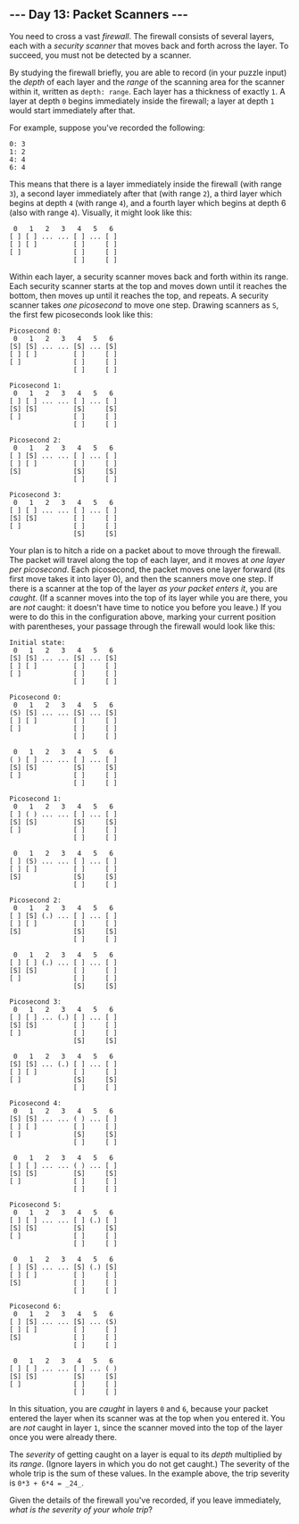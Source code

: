 ## --- Day 13: Packet Scanners ---

You need to cross a vast _firewall_. The firewall consists of several layers, each with a _security scanner_ that moves back and forth across the layer. To succeed, you must not be detected by a scanner.

By studying the firewall briefly, you are able to record (in your puzzle input) the _depth_ of each layer and the _range_ of the scanning area for the scanner within it, written as `depth: range`. Each layer has a thickness of exactly `1`. A layer at depth `0` begins immediately inside the firewall; a layer at depth `1` would start immediately after that.

For example, suppose you've recorded the following:

    0: 3
    1: 2
    4: 4
    6: 4

This means that there is a layer immediately inside the firewall (with range `3`), a second layer immediately after that (with range `2`), a third layer which begins at depth `4` (with range `4`), and a fourth layer which begins at depth 6 (also with range `4`). Visually, it might look like this:

     0   1   2   3   4   5   6
    [ ] [ ] ... ... [ ] ... [ ]
    [ ] [ ]         [ ]     [ ]
    [ ]             [ ]     [ ]
                    [ ]     [ ]

Within each layer, a security scanner moves back and forth within its range. Each security scanner starts at the top and moves down until it reaches the bottom, then moves up until it reaches the top, and repeats. A security scanner takes _one picosecond_ to move one step. Drawing scanners as `S`, the first few picoseconds look like this:

    Picosecond 0:
     0   1   2   3   4   5   6
    [S] [S] ... ... [S] ... [S]
    [ ] [ ]         [ ]     [ ]
    [ ]             [ ]     [ ]
                    [ ]     [ ]

    Picosecond 1:
     0   1   2   3   4   5   6
    [ ] [ ] ... ... [ ] ... [ ]
    [S] [S]         [S]     [S]
    [ ]             [ ]     [ ]
                    [ ]     [ ]

    Picosecond 2:
     0   1   2   3   4   5   6
    [ ] [S] ... ... [ ] ... [ ]
    [ ] [ ]         [ ]     [ ]
    [S]             [S]     [S]
                    [ ]     [ ]

    Picosecond 3:
     0   1   2   3   4   5   6
    [ ] [ ] ... ... [ ] ... [ ]
    [S] [S]         [ ]     [ ]
    [ ]             [ ]     [ ]
                    [S]     [S]

Your plan is to hitch a ride on a packet about to move through the firewall. The packet will travel along the top of each layer, and it moves at _one layer per picosecond_. Each picosecond, the packet moves one layer forward (its first move takes it into layer 0), and then the scanners move one step. If there is a scanner at the top of the layer _as your packet enters it_, you are _caught_. (If a scanner moves into the top of its layer while you are there, you are _not_ caught: it doesn't have time to notice you before you leave.) If you were to do this in the configuration above, marking your current position with parentheses, your passage through the firewall would look like this:

    Initial state:
     0   1   2   3   4   5   6
    [S] [S] ... ... [S] ... [S]
    [ ] [ ]         [ ]     [ ]
    [ ]             [ ]     [ ]
                    [ ]     [ ]

    Picosecond 0:
     0   1   2   3   4   5   6
    (S) [S] ... ... [S] ... [S]
    [ ] [ ]         [ ]     [ ]
    [ ]             [ ]     [ ]
                    [ ]     [ ]

     0   1   2   3   4   5   6
    ( ) [ ] ... ... [ ] ... [ ]
    [S] [S]         [S]     [S]
    [ ]             [ ]     [ ]
                    [ ]     [ ]

    Picosecond 1:
     0   1   2   3   4   5   6
    [ ] ( ) ... ... [ ] ... [ ]
    [S] [S]         [S]     [S]
    [ ]             [ ]     [ ]
                    [ ]     [ ]

     0   1   2   3   4   5   6
    [ ] (S) ... ... [ ] ... [ ]
    [ ] [ ]         [ ]     [ ]
    [S]             [S]     [S]
                    [ ]     [ ]

    Picosecond 2:
     0   1   2   3   4   5   6
    [ ] [S] (.) ... [ ] ... [ ]
    [ ] [ ]         [ ]     [ ]
    [S]             [S]     [S]
                    [ ]     [ ]

     0   1   2   3   4   5   6
    [ ] [ ] (.) ... [ ] ... [ ]
    [S] [S]         [ ]     [ ]
    [ ]             [ ]     [ ]
                    [S]     [S]

    Picosecond 3:
     0   1   2   3   4   5   6
    [ ] [ ] ... (.) [ ] ... [ ]
    [S] [S]         [ ]     [ ]
    [ ]             [ ]     [ ]
                    [S]     [S]

     0   1   2   3   4   5   6
    [S] [S] ... (.) [ ] ... [ ]
    [ ] [ ]         [ ]     [ ]
    [ ]             [S]     [S]
                    [ ]     [ ]

    Picosecond 4:
     0   1   2   3   4   5   6
    [S] [S] ... ... ( ) ... [ ]
    [ ] [ ]         [ ]     [ ]
    [ ]             [S]     [S]
                    [ ]     [ ]

     0   1   2   3   4   5   6
    [ ] [ ] ... ... ( ) ... [ ]
    [S] [S]         [S]     [S]
    [ ]             [ ]     [ ]
                    [ ]     [ ]

    Picosecond 5:
     0   1   2   3   4   5   6
    [ ] [ ] ... ... [ ] (.) [ ]
    [S] [S]         [S]     [S]
    [ ]             [ ]     [ ]
                    [ ]     [ ]

     0   1   2   3   4   5   6
    [ ] [S] ... ... [S] (.) [S]
    [ ] [ ]         [ ]     [ ]
    [S]             [ ]     [ ]
                    [ ]     [ ]

    Picosecond 6:
     0   1   2   3   4   5   6
    [ ] [S] ... ... [S] ... (S)
    [ ] [ ]         [ ]     [ ]
    [S]             [ ]     [ ]
                    [ ]     [ ]

     0   1   2   3   4   5   6
    [ ] [ ] ... ... [ ] ... ( )
    [S] [S]         [S]     [S]
    [ ]             [ ]     [ ]
                    [ ]     [ ]

In this situation, you are _caught_ in layers `0` and `6`, because your packet entered the layer when its scanner was at the top when you entered it. You are _not_ caught in layer `1`, since the scanner moved into the top of the layer once you were already there.

The _severity_ of getting caught on a layer is equal to its _depth_ multiplied by its _range_. (Ignore layers in which you do not get caught.) The severity of the whole trip is the sum of these values. In the example above, the trip severity is `0*3 + 6*4 = _24_`.

Given the details of the firewall you've recorded, if you leave immediately, _what is the severity of your whole trip_?
